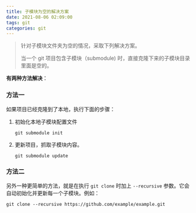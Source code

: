 ```yaml
---
title: 子模块为空的解决方案
date: 2021-08-06 02:09:00
tags: git
categories: git
---
```


> 针对子模块文件夹为空的情况，采取下列解决方案。
>
> 当一个 git 项目包含子模块（submodule) 时，直接克隆下来的子模块目录里面是空的。

**有两种方法解决**：

### 方法一

如果项目已经克隆到了本地，执行下面的步骤：

1. 初始化本地子模块配置文件

   ```
   git submodule init
   ```
   
2. 更新项目，抓取子模块内容。

   ```
   git submodule update
   ```

### 方法二

另外一种更简单的方法，就是在执行 `git clone` 时加上 `--recursive` 参数。它会自动初始化并更新每一个子模块。例如：

```
git clone --recursive https://github.com/example/example.git
```

